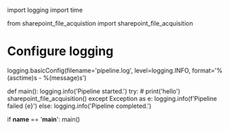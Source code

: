 import logging
import time

from sharepoint_file_acquistion import sharepoint_file_acquisition

# Configure logging
logging.basicConfig(filename='pipeline.log', level=logging.INFO, format='%(asctime)s - %(message)s')

def main():
    logging.info('Pipeline started.')
    try:
        # print('hello')
        sharepoint_file_acquisition()
    except Exception as e:
        logging.info(f'Pipeline failed {e}')
    else:
        logging.info('Pipeline completed.')

if __name__ == '__main__':
    main()
